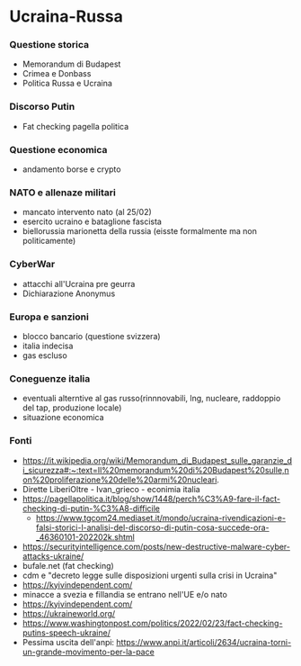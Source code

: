 # Ucraina-Russa
### Questione storica
- Memorandum di Budapest
- Crimea e Donbass
- Politica Russa e Ucraina
### Discorso Putin
- Fat checking pagella politica
### Questione economica
- andamento borse e crypto
### NATO e allenaze militari
- mancato intervento nato (al 25/02)
- esercito ucraino e bataglione fascista
- biellorussia marionetta della russia (eisste formalmente ma non politicamente)
### CyberWar
- attacchi all'Ucraina pre geurra
- Dichiarazione Anonymus
### Europa e sanzioni 
- blocco bancario (questione svizzera)
- italia indecisa
- gas escluso 
### Coneguenze italia
- eventuali alterntive al gas russo(rinnnovabili, lng, nucleare, raddoppio del tap, produzione locale)
- situazione economica





### Fonti
- https://it.wikipedia.org/wiki/Memorandum_di_Budapest_sulle_garanzie_di_sicurezza#:~:text=Il%20memorandum%20di%20Budapest%20sulle,non%20proliferazione%20delle%20armi%20nucleari.
- Dirette LiberiOltre - Ivan_grieco - econimia italia
- https://pagellapolitica.it/blog/show/1448/perch%C3%A9-fare-il-fact-checking-di-putin-%C3%A8-difficile
	- https://www.tgcom24.mediaset.it/mondo/ucraina-rivendicazioni-e-falsi-storici-l-analisi-del-discorso-di-putin-cosa-succede-ora-_46360101-202202k.shtml
- https://securityintelligence.com/posts/new-destructive-malware-cyber-attacks-ukraine/
- bufale.net (fat checking)
- cdm e "decreto legge sulle disposizioni urgenti sulla crisi in Ucraina"
- https://kyivindependent.com/
- minacce a svezia e fillandia se entrano nell'UE e/o nato
- https://kyivindependent.com/
- https://ukraineworld.org/
- https://www.washingtonpost.com/politics/2022/02/23/fact-checking-putins-speech-ukraine/
- Pessima uscita dell'anpi: https://www.anpi.it/articoli/2634/ucraina-torni-un-grande-movimento-per-la-pace